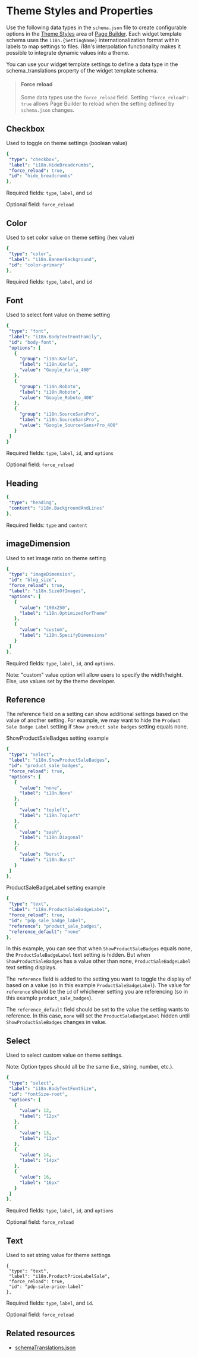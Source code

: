 # Theme Styles and Properties
Use the following data types in the `schema.json` file to create configurable options in the [Theme Styles](https://support.bigcommerce.com/s/article/Page-Builder?language=en_US#styles) area of [Page Builder](https://support.bigcommerce.com/s/article/Page-Builder?language=en_US). Each widget template schema uses the `i18n.{SettingName}` internationalization format within labels to map settings to files. i18n's interpolation functionality makes it possible to integrate dynamic values into a theme. 

You can use your widget template settings to define a data type in the schema_translations property of the widget template schema.

<!-- theme: info -->
> #### Force reload
> Some data types use the `force_reload` field. Setting `"force_reload": true` allows Page Builder to reload when the setting defined by `schema.json` changes.

## Checkbox

Used to toggle on theme settings (boolean value)

```yml
{
 "type": "checkbox",
 "label": "i18n.HideBreadcrumbs",
 "force_reload": true,
 "id": "hide_breadcrumbs"
},
```
Required fields: `type`, `label`, and `id`

Optional field: `force_reload`

## Color

Used to set color value on theme setting (hex value)

```yml
{
 "type": "color",
 "label": "i18n.BannerBackground",
 "id": "color-primary"
},
```
Required fields: `type`, `label`, and  `id`

## Font

Used to select font value on theme setting

```yml
{
 "type": "font",
 "label": "i18n.BodyTextFontFamily",
 "id": "body-font",
 "options": [
   {
     "group": "i18n.Karla",
     "label": "i18n.Karla",
     "value": "Google_Karla_400"
   },
   {
     "group": "i18n.Roboto",
     "label": "i18n.Roboto",
     "value": "Google_Roboto_400"
   },
   {
     "group": "i18n.SourceSansPro",
     "label": "i18n.SourceSansPro",
     "value": "Google_Source+Sans+Pro_400"
   }
 ]
}
```
Required fields: `type`, `label`, `id`, and `options`

Optional field: `force_reload`

## Heading

```yml
{
 "type": "heading",
 "content": "i18n.BackgroundAndLines"
},
```
Required fields: `type` and  `content`

## imageDimension

Used to set image ratio on theme setting

```yml
{
 "type": "imageDimension",
 "id": "blog_size",
 "force_reload": true,
 "label": "i18n.SizeOfImages",
 "options": [
   {
     "value": "190x250",
     "label": "i18n.OptimizedForTheme"
   },
   {
     "value": "custom",
     "label": "i18n.SpecifyDimensions"
   }
 ]
},
```
Required fields: `type`, `label`, `id`, and `options`.

Note: "custom" value option will allow users to specify the width/height. Else, use values set by the theme developer.

## Reference

The reference field on a setting can show additional settings based on the value of another setting. For example, we may want to hide the `Product Sale Badge Label` setting if `Show product sale badges` setting equals none.

ShowProductSaleBadges setting example

```yml
{
 "type": "select",
 "label": "i18n.ShowProductSaleBadges",
 "id": "product_sale_badges",
 "force_reload": true,
 "options": [
   {
     "value": "none",
     "label": "i18n.None"
   },
   {
     "value": "topleft",
     "label": "i18n.TopLeft"
   },
   {
     "value": "sash",
     "label": "i18n.Diagonal"
   },
   {
     "value": "burst",
     "label": "i18n.Burst"
   }
 ]
},
```

ProductSaleBadgeLabel setting example

```yml
{
 "type": "text",
 "label": "i18n.ProductSaleBadgeLabel",
 "force_reload": true,
 "id": "pdp_sale_badge_label",
 "reference": "product_sale_badges",
 "reference_default": "none"
},
```

In this example, you can see that when `ShowProductSaleBadges` equals none, the `ProductSaleBadgeLabel` text setting is hidden. But when `ShowProductSaleBadges` has a value other than none, `ProductSaleBadgeLabel` text setting displays.

The `reference` field is added to the setting you want to toggle the display of based on a value (so in this example `ProductSaleBadgeLabel`). The value for `reference` should be the `id` of whichever setting you are referencing (so in this example `product_sale_badges`).

The `reference_default` field should be set to the value the setting wants to reference. In this case, `none` will set the `ProductSaleBadgeLabel` hidden until `ShowProductSaleBadges` changes in value.

## Select

Used to select custom value on theme settings. 

Note: Option types should all be the same (i.e., string, number, etc.).

```yml
{
 "type": "select",
 "label": "i18n.BodyTextFontSize",
 "id": "fontSize-root",
 "options": [
   {
     "value": 12,
     "label": "12px"
   },
   {
     "value": 13,
     "label": "13px"
   },
   {
     "value": 14,
     "label": "14px"
   },
   {
     "value": 16,
     "label": "16px"
   }
 ]
},
```
Required fields: `type`, `label`, `id`, and `options`

Optional field: `force_reload`


## Text

Used to set string value for theme settings

```
{
 "type": "text",
 "label": "i18n.ProductPriceLabelSale",
 "force_reload": true,
 "id": "pdp-sale-price-label"
},
```
Required fields: `type`, `label`, and `id`.

Optional field: `force_reload`

## Related resources
* [schemaTranslations.json](/stencil-docs/storefront-customization/directory-structure#schematranslationsjson)
